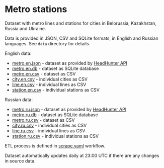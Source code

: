 # Metro stations

Dataset with metro lines and stations for cities in Belorussia, Kazakhstan, Russia and Ukraine.

Data is provided in JSON, CSV and SQLite formats, in English and Russian languages. See `data` directory for details.

English data:

- [metro.en.json](data/metro.en.json) - dataset as provided by [HeadHunter API](https://github.com/hhru/api/blob/master/docs_eng/metro.md)
- [metro.en.db](data/metro.en.db) - dataset as SQLite database
- [metro.en.csv](data/metro.en.csv) - dataset as CSV
- [city.en.csv](data/city.en.csv) - individual cities as CSV
- [line.en.csv](data/line.en.csv) - individual lines as CSV
- [station.en.csv](data/station.en.csv) - individual stations as CSV

Russian data:

- [metro.ru.json](data/metro.ru.json) - dataset as provided by [HeadHunter API](https://github.com/hhru/api/blob/master/docs/metro.md)
- [metro.ru.db](data/metro.ru.db) - dataset as SQLite database
- [metro.ru.csv](data/metro.ru.csv) - dataset as CSV
- [city.ru.csv](data/city.ru.csv) - individual cities as CSV
- [line.ru.csv](data/line.ru.csv) - individual lines as CSV
- [station.ru.csv](data/station.ru.csv) - individual stations as CSV

ETL process is defined in [scrape.yaml](.github/workflows/scrape.yaml) workflow.

Dataset automatically updates daily at 23:00 UTC if there are any changes in source data.